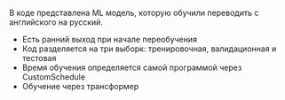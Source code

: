 В коде представлена ML модель, которую обучили переводить с английского на русский. 
- Есть ранний выход при начале переобучения
- Код разделяется на три выборк: тренировочная, валидационная и тестовая
- Время обучения определяется самой программой через CustomSchedule
- Обучение через трансформер
